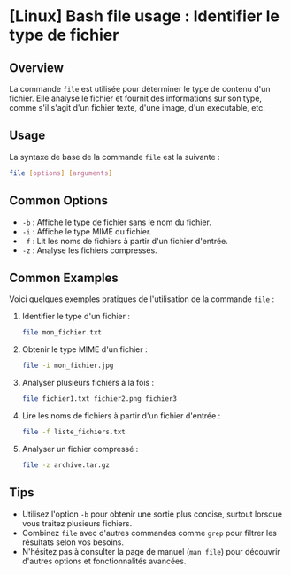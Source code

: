 # [Linux] Bash file usage : Identifier le type de fichier

## Overview
La commande `file` est utilisée pour déterminer le type de contenu d'un fichier. Elle analyse le fichier et fournit des informations sur son type, comme s'il s'agit d'un fichier texte, d'une image, d'un exécutable, etc.

## Usage
La syntaxe de base de la commande `file` est la suivante :

```bash
file [options] [arguments]
```

## Common Options
- `-b` : Affiche le type de fichier sans le nom du fichier.
- `-i` : Affiche le type MIME du fichier.
- `-f` : Lit les noms de fichiers à partir d'un fichier d'entrée.
- `-z` : Analyse les fichiers compressés.

## Common Examples
Voici quelques exemples pratiques de l'utilisation de la commande `file` :

1. Identifier le type d'un fichier :
   ```bash
   file mon_fichier.txt
   ```

2. Obtenir le type MIME d'un fichier :
   ```bash
   file -i mon_fichier.jpg
   ```

3. Analyser plusieurs fichiers à la fois :
   ```bash
   file fichier1.txt fichier2.png fichier3
   ```

4. Lire les noms de fichiers à partir d'un fichier d'entrée :
   ```bash
   file -f liste_fichiers.txt
   ```

5. Analyser un fichier compressé :
   ```bash
   file -z archive.tar.gz
   ```

## Tips
- Utilisez l'option `-b` pour obtenir une sortie plus concise, surtout lorsque vous traitez plusieurs fichiers.
- Combinez `file` avec d'autres commandes comme `grep` pour filtrer les résultats selon vos besoins.
- N'hésitez pas à consulter la page de manuel (`man file`) pour découvrir d'autres options et fonctionnalités avancées.